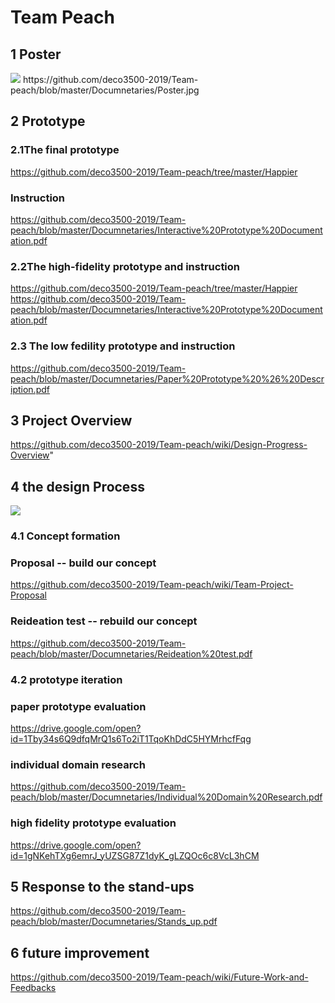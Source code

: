 # Team Peach

## 1 Poster
<img src="https://i.imgur.com/p963IZV.jpg">
https://github.com/deco3500-2019/Team-peach/blob/master/Documnetaries/Poster.jpg

## 2 Prototype
### 2.1The final prototype
https://github.com/deco3500-2019/Team-peach/tree/master/Happier
### Instruction
https://github.com/deco3500-2019/Team-peach/blob/master/Documnetaries/Interactive%20Prototype%20Documentation.pdf
### 2.2The high-fidelity prototype and instruction
https://github.com/deco3500-2019/Team-peach/tree/master/Happier
https://github.com/deco3500-2019/Team-peach/blob/master/Documnetaries/Interactive%20Prototype%20Documentation.pdf
### 2.3 The low fedility prototype and instruction
https://github.com/deco3500-2019/Team-peach/blob/master/Documnetaries/Paper%20Prototype%20%26%20Description.pdf

## 3 Project Overview
https://github.com/deco3500-2019/Team-peach/wiki/Design-Progress-Overview"

## 4 the design Process

![](https://lh6.googleusercontent.com/v0FYzMThUNrLkBAfQLB2M0myyRHDg9dl3z0Y-LxD3XpTO6ljJerbQhks9XBeIvb5xq7iXn5Ojm2qci2H_WXazKjYUb7bXOF1TOLakQtVoCNxDDU6gUnNQDP8E-5IVTh6rI11w9x1)

### 4.1 Concept formation
### Proposal -- build our concept
https://github.com/deco3500-2019/Team-peach/wiki/Team-Project-Proposal
### Reideation test -- rebuild our concept
https://github.com/deco3500-2019/Team-peach/blob/master/Documnetaries/Reideation%20test.pdf

### 4.2 prototype iteration

### paper prototype evaluation
https://drive.google.com/open?id=1Tby34s6Q9dfqMrQ1s6To2iT1TqoKhDdC5HYMrhcfFqg

### individual domain research
https://github.com/deco3500-2019/Team-peach/blob/master/Documnetaries/Individual%20Domain%20Research.pdf

### high fidelity prototype evaluation

https://drive.google.com/open?id=1gNKehTXg6emrJ_yUZSG87Z1dyK_gLZQOc6c8VcL3hCM


## 5 Response to the stand-ups
https://github.com/deco3500-2019/Team-peach/blob/master/Documnetaries/Stands_up.pdf

## 6 future improvement
https://github.com/deco3500-2019/Team-peach/wiki/Future-Work-and-Feedbacks





